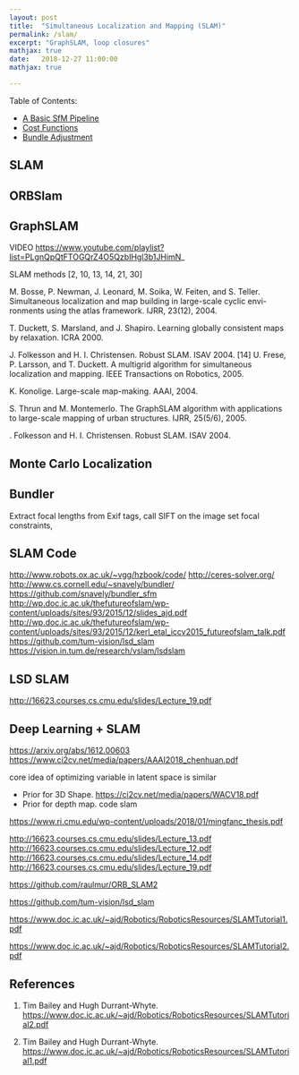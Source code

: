 ```yaml
---
layout: post
title:  "Simultaneous Localization and Mapping (SLAM)"
permalink: /slam/
excerpt: "GraphSLAM, loop closures"
mathjax: true
date:   2018-12-27 11:00:00
mathjax: true

---
```

Table of Contents:
- [A Basic SfM Pipeline](#sfmpipeline)
- [Cost Functions](#costfunctions)
- [Bundle Adjustment](#bundleadjustment)

<a name='sfmpipeline'></a>

## SLAM

## ORBSlam

## GraphSLAM

VIDEO https://www.youtube.com/playlist?list=PLgnQpQtFTOGQrZ4O5QzbIHgl3b1JHimN_


SLAM methods [2, 10, 13, 14, 21, 30]

M. Bosse, P. Newman, J. Leonard, M. Soika, W. Feiten, and S. Teller. Simultaneous localization and map building in large-scale cyclic envi- ronments using the atlas framework. IJRR, 23(12), 2004.


T. Duckett, S. Marsland, and J. Shapiro. Learning globally consistent
maps by relaxation. ICRA 2000.


J. Folkesson and H. I. Christensen. Robust SLAM. ISAV 2004.
[14] U. Frese, P. Larsson, and T. Duckett. A multigrid algorithm for
simultaneous localization and mapping. IEEE Transactions on Robotics,
2005.


K. Konolige. Large-scale map-making. AAAI, 2004.


S. Thrun and M. Montemerlo. The GraphSLAM algorithm with
applications to large-scale mapping of urban structures. IJRR, 25(5/6),
2005.


. Folkesson and H. I. Christensen. Robust SLAM. ISAV 2004.


## Monte Carlo Localization




## Bundler

Extract focal lengths from Exif tags, call SIFT on the image
set focal constraints, 

## SLAM Code

http://www.robots.ox.ac.uk/~vgg/hzbook/code/
http://ceres-solver.org/
http://www.cs.cornell.edu/~snavely/bundler/
https://github.com/snavely/bundler_sfm
http://wp.doc.ic.ac.uk/thefutureofslam/wp-content/uploads/sites/93/2015/12/slides_ajd.pdf
http://wp.doc.ic.ac.uk/thefutureofslam/wp-content/uploads/sites/93/2015/12/kerl_etal_iccv2015_futureofslam_talk.pdf
https://github.com/tum-vision/lsd_slam
https://vision.in.tum.de/research/vslam/lsdslam


## LSD SLAM

http://16623.courses.cs.cmu.edu/slides/Lecture_19.pdf

## Deep Learning + SLAM


https://arxiv.org/abs/1612.00603
https://www.ci2cv.net/media/papers/AAAI2018_chenhuan.pdf


core idea of optimizing variable in latent space is similar
- Prior for 3D Shape. https://ci2cv.net/media/papers/WACV18.pdf
- Prior for depth map. code slam

https://www.ri.cmu.edu/wp-content/uploads/2018/01/mingfanc_thesis.pdf

http://16623.courses.cs.cmu.edu/slides/Lecture_13.pdf
http://16623.courses.cs.cmu.edu/slides/Lecture_12.pdf
http://16623.courses.cs.cmu.edu/slides/Lecture_14.pdf
http://16623.courses.cs.cmu.edu/slides/Lecture_19.pdf



https://github.com/raulmur/ORB_SLAM2

https://github.com/tum-vision/lsd_slam


https://www.doc.ic.ac.uk/~ajd/Robotics/RoboticsResources/SLAMTutorial1.pdf

https://www.doc.ic.ac.uk/~ajd/Robotics/RoboticsResources/SLAMTutorial2.pdf


## References

1. Tim Bailey and Hugh Durrant-Whyte. https://www.doc.ic.ac.uk/~ajd/Robotics/RoboticsResources/SLAMTutorial2.pdf

2. Tim Bailey and Hugh Durrant-Whyte. https://www.doc.ic.ac.uk/~ajd/Robotics/RoboticsResources/SLAMTutorial1.pdf



